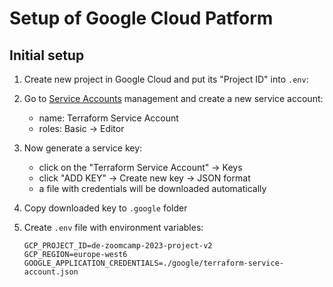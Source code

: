 # Setup of Google Cloud Patform

## Initial setup

1. Create new project in Google Cloud and put its "Project ID" into `.env`:
1. Go to [Service Accounts](https://console.cloud.google.com/iam-admin/serviceaccounts) management and create a new service account:
    - name: Terraform Service Account
    - roles: Basic -> Editor
1. Now generate a service key:
    - click on the "Terraform Service Account" -> Keys 
    - click "ADD KEY" -> Create new key -> JSON format
    - a file with credentials will be downloaded automatically
1. Copy downloaded key to `.google` folder
1. Create `.env` file with environment variables:

    ```
    GCP_PROJECT_ID=de-zoomcamp-2023-project-v2
    GCP_REGION=europe-west6
    GOOGLE_APPLICATION_CREDENTIALS=./google/terraform-service-account.json
    ```
